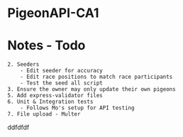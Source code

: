 # PigeonAPI-CA1

# Notes - Todo
    2. Seeders
        - Edit seeder for accuracy
        - Edit race positions to match race participants
        - Test the seed all script
    3. Ensure the owner may only update their own pigeons
    5. Add express-validator files
    6. Unit & Integration tests
        - Follows Mo's setup for API testing
    7. File upload - Multer
ddfdfdf
    